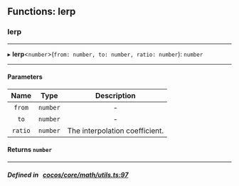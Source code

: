 ## Functions: lerp

### lerp


___
▸ **lerp**<`number`\>(`from: number, to: number, ratio: number`): `number`
___


#### Parameters

| Name | Type | Description |
| :------: | :------: | :------: |
| `from` | `number` | - |
| `to` | `number` | - |
| `ratio` | `number` | The interpolation coefficient.  |

#### Returns `number` 
___


##### Defined in &nbsp;   [cocos/core/math/utils.ts:97](https://github.com/cocos-creator/engine/blob/c7bf6b8a9/cocos/core/math/utils.ts#L97)&nbsp;
